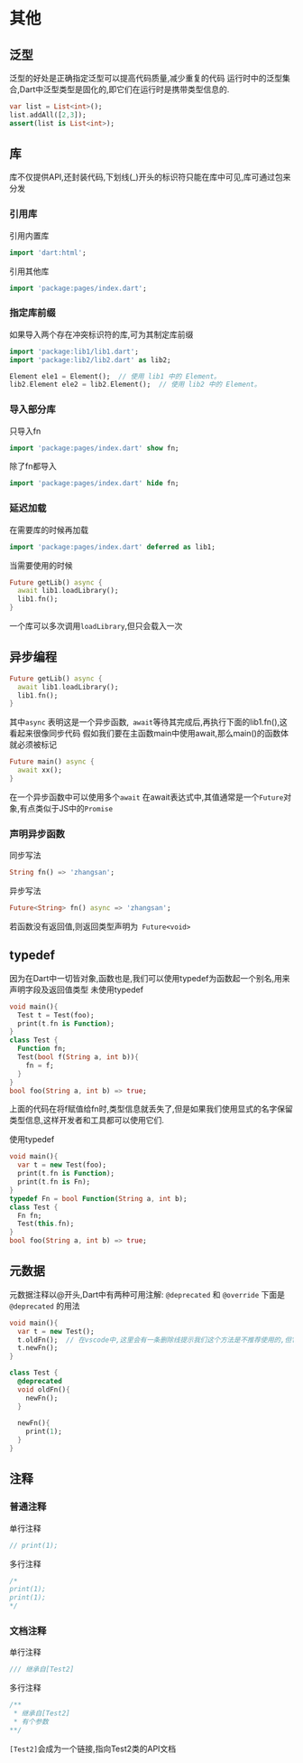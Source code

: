 # 其他
## 泛型
泛型的好处是正确指定泛型可以提高代码质量,减少重复的代码
运行时中的泛型集合,Dart中泛型类型是固化的,即它们在运行时是携带类型信息的.
```dart
var list = List<int>();
list.addAll([2,3]);
assert(list is List<int>);
```

## 库
库不仅提供API,还封装代码,下划线(_)开头的标识符只能在库中可见,库可通过包来分发

### 引用库
引用内置库
```dart
import 'dart:html';
```
引用其他库
```dart
import 'package:pages/index.dart';
```

### 指定库前缀
如果导入两个存在冲突标识符的库,可为其制定库前缀
```dart
import 'package:lib1/lib1.dart';
import 'package:lib2/lib2.dart' as lib2;

Element ele1 = Element();  // 使用 lib1 中的 Element。
lib2.Element ele2 = lib2.Element();  // 使用 lib2 中的 Element。
```

### 导入部分库
只导入fn
```dart
import 'package:pages/index.dart' show fn;
```

除了fn都导入
```dart
import 'package:pages/index.dart' hide fn;
```

### 延迟加载
在需要库的时候再加载
```dart
import 'package:pages/index.dart' deferred as lib1;
```
当需要使用的时候
```dart
Future getLib() async {
  await lib1.loadLibrary();
  lib1.fn();
}
```
一个库可以多次调用`loadLibrary`,但只会载入一次

## 异步编程
```dart
Future getLib() async {
  await lib1.loadLibrary();
  lib1.fn();
}
```
其中`async` 表明这是一个异步函数,` await`等待其完成后,再执行下面的lib1.fn(),这看起来很像同步代码
假如我们要在主函数main中使用await,那么main()的函数体就必须被标记
```dart
Future main() async {
  await xx();
}
```
在一个异步函数中可以使用多个`await` 
在await表达式中,其值通常是一个`Future`对象,有点类似于JS中的`Promise`

### 声明异步函数
同步写法
```dart
String fn() => 'zhangsan';
```
异步写法
```dart
Future<String> fn() async => 'zhangsan';
```
若函数没有返回值,则返回类型声明为` Future<void>`

## typedef
因为在Dart中一切皆对象,函数也是,我们可以使用typedef为函数起一个别名,用来声明字段及返回值类型
未使用typedef
```dart
void main(){
  Test t = Test(foo);
  print(t.fn is Function);
}
class Test {
  Function fn;
  Test(bool f(String a, int b)){
    fn = f;
  }
}
bool foo(String a, int b) => true;
```
上面的代码在将f赋值给fn时,类型信息就丢失了,但是如果我们使用显式的名字保留类型信息,这样开发者和工具都可以使用它们.

使用typedef
```dart
void main(){
  var t = new Test(foo);
  print(t.fn is Function);
  print(t.fn is Fn);
}
typedef Fn = bool Function(String a, int b);
class Test {
  Fn fn;
  Test(this.fn);
}
bool foo(String a, int b) => true;
```

## 元数据
元数据注释以@开头,Dart中有两种可用注解: `@deprecated` 和 `@override`
下面是` @deprecated` 的用法
```dart
void main(){
  var t = new Test();
  t.oldFn();  // 在vscode中,这里会有一条删除线提示我们这个方法是不推荐使用的,但它仍是能够执行的
  t.newFn();
}

class Test {
  @deprecated
  void oldFn(){
    newFn();
  }
  
  newFn(){
    print(1);
  }
}

```

## 注释
### 普通注释
单行注释
```dart
// print(1);
```

多行注释
```dart
/*
print(1);
print(1);
*/
```
### 文档注释
单行注释
```dart
/// 继承自[Test2]
```

多行注释 
```dart
/** 
 * 继承自[Test2]
 * 有个参数
**/
```
`[Test2]`会成为一个链接,指向Test2类的API文档

